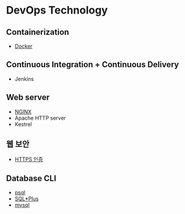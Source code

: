 # DevOps Technology

## Containerization
- [Docker](Docker.md)

## Continuous Integration + Continuous Delivery
- Jenkins

## Web server
- [NGINX](NGINX.md)
- Apache HTTP server
- Kestrel

## 웹 보안
- [HTTPS 인증](HTTPS.md)

## Database CLI
- [psql](psql.md)
- [SQL*Plus](SQL*Plus.md)
- [mysql](mysql.md)
